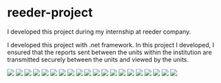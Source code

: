 # reeder-project
I developed this project during my internship at reeder company.

I developed this project with .net framework. In this project I developed, I ensured that the reports sent between the units within the institution are transmitted securely between the units and viewed by the units.
 
 
 ![](https://github.com/necdetcan/reeder-project/blob/main/screenshots/1.png?raw=true)
 ![](https://github.com/necdetcan/reeder-project/blob/main/screenshots/2.png?raw=true)
 ![](https://github.com/necdetcan/reeder-project/blob/main/screenshots/3.png?raw=true)
 ![](https://github.com/necdetcan/reeder-project/blob/main/screenshots/4.png?raw=true)
 ![](https://github.com/necdetcan/reeder-project/blob/main/screenshots/5.png?raw=true)
 ![](https://github.com/necdetcan/reeder-project/blob/main/screenshots/6.png?raw=true)
 ![](https://github.com/necdetcan/reeder-project/blob/main/screenshots/7.png?raw=true)
 ![](https://github.com/necdetcan/reeder-project/blob/main/screenshots/8.png?raw=true)
 ![](https://github.com/necdetcan/reeder-project/blob/main/screenshots/9.png?raw=true)
 ![](https://github.com/necdetcan/reeder-project/blob/main/screenshots/10.png?raw=true)
 ![](https://github.com/necdetcan/reeder-project/blob/main/screenshots/11.png?raw=true)
 ![](https://github.com/necdetcan/reeder-project/blob/main/screenshots/12.png?raw=true)
 ![](https://github.com/necdetcan/reeder-project/blob/main/screenshots/13.png?raw=true)
 ![](https://github.com/necdetcan/reeder-project/blob/main/screenshots/14.png?raw=true)
 ![](https://github.com/necdetcan/reeder-project/blob/main/screenshots/15.png?raw=true)
 ![](https://github.com/necdetcan/reeder-project/blob/main/screenshots/16.png?raw=true)
 ![](https://github.com/necdetcan/reeder-project/blob/main/screenshots/17.png?raw=true)
 ![](https://github.com/necdetcan/reeder-project/blob/main/screenshots/18.png?raw=true)
 ![](https://github.com/necdetcan/reeder-project/blob/main/screenshots/19.png?raw=true)
 ![](https://github.com/necdetcan/reeder-project/blob/main/screenshots/20.png?raw=true)
 
